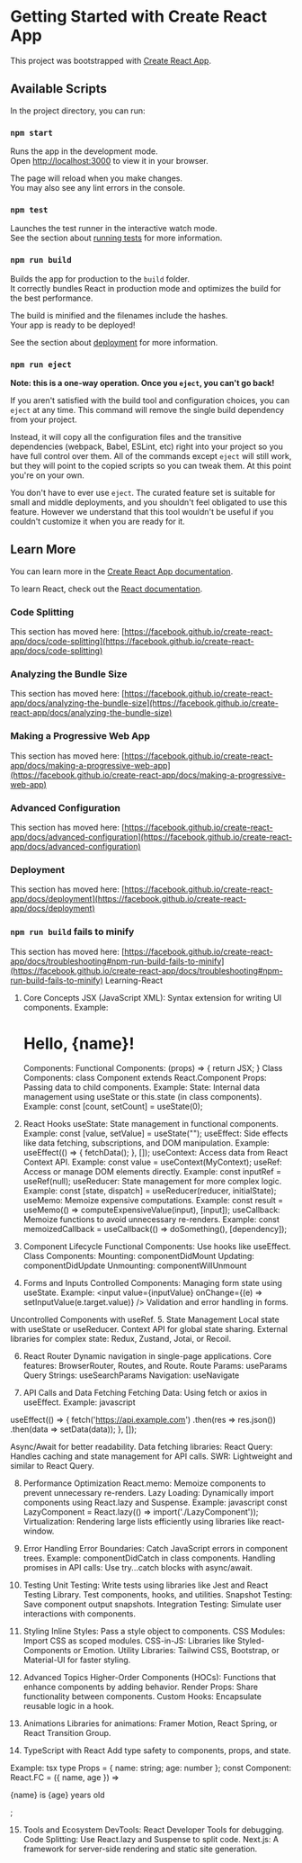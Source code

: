 # Getting Started with Create React App

This project was bootstrapped with [Create React App](https://github.com/facebook/create-react-app).

## Available Scripts

In the project directory, you can run:

### `npm start`

Runs the app in the development mode.\
Open [http://localhost:3000](http://localhost:3000) to view it in your browser.

The page will reload when you make changes.\
You may also see any lint errors in the console.

### `npm test`

Launches the test runner in the interactive watch mode.\
See the section about [running tests](https://facebook.github.io/create-react-app/docs/running-tests) for more information.

### `npm run build`

Builds the app for production to the `build` folder.\
It correctly bundles React in production mode and optimizes the build for the best performance.

The build is minified and the filenames include the hashes.\
Your app is ready to be deployed!

See the section about [deployment](https://facebook.github.io/create-react-app/docs/deployment) for more information.

### `npm run eject`

**Note: this is a one-way operation. Once you `eject`, you can't go back!**

If you aren't satisfied with the build tool and configuration choices, you can `eject` at any time. This command will remove the single build dependency from your project.

Instead, it will copy all the configuration files and the transitive dependencies (webpack, Babel, ESLint, etc) right into your project so you have full control over them. All of the commands except `eject` will still work, but they will point to the copied scripts so you can tweak them. At this point you're on your own.

You don't have to ever use `eject`. The curated feature set is suitable for small and middle deployments, and you shouldn't feel obligated to use this feature. However we understand that this tool wouldn't be useful if you couldn't customize it when you are ready for it.

## Learn More

You can learn more in the [Create React App documentation](https://facebook.github.io/create-react-app/docs/getting-started).

To learn React, check out the [React documentation](https://reactjs.org/).

### Code Splitting

This section has moved here: [https://facebook.github.io/create-react-app/docs/code-splitting](https://facebook.github.io/create-react-app/docs/code-splitting)

### Analyzing the Bundle Size

This section has moved here: [https://facebook.github.io/create-react-app/docs/analyzing-the-bundle-size](https://facebook.github.io/create-react-app/docs/analyzing-the-bundle-size)

### Making a Progressive Web App

This section has moved here: [https://facebook.github.io/create-react-app/docs/making-a-progressive-web-app](https://facebook.github.io/create-react-app/docs/making-a-progressive-web-app)

### Advanced Configuration

This section has moved here: [https://facebook.github.io/create-react-app/docs/advanced-configuration](https://facebook.github.io/create-react-app/docs/advanced-configuration)

### Deployment

This section has moved here: [https://facebook.github.io/create-react-app/docs/deployment](https://facebook.github.io/create-react-app/docs/deployment)

### `npm run build` fails to minify

This section has moved here: [https://facebook.github.io/create-react-app/docs/troubleshooting#npm-run-build-fails-to-minify](https://facebook.github.io/create-react-app/docs/troubleshooting#npm-run-build-fails-to-minify)
L e a r n i n g - R e a c t 
 
 


1. Core Concepts
JSX (JavaScript XML):
Syntax extension for writing UI components.
Example: <h1>Hello, {name}!</h1>
Components:
Functional Components: (props) => { return JSX; }
Class Components: class Component extends React.Component
Props:
Passing data to child components.
Example: <ChildComponent name="John" />
State:
Internal data management using useState or this.state (in class components).
Example: const [count, setCount] = useState(0);


2. React Hooks
useState:
State management in functional components.
Example: const [value, setValue] = useState("");
useEffect:
Side effects like data fetching, subscriptions, and DOM manipulation.
Example: useEffect(() => { fetchData(); }, []);
useContext:
Access data from React Context API.
Example: const value = useContext(MyContext);
useRef:
Access or manage DOM elements directly.
Example: const inputRef = useRef(null);
useReducer:
State management for more complex logic.
Example: const [state, dispatch] = useReducer(reducer, initialState);
useMemo:
Memoize expensive computations.
Example: const result = useMemo(() => computeExpensiveValue(input), [input]);
useCallback:
Memoize functions to avoid unnecessary re-renders.
Example: const memoizedCallback = useCallback(() => doSomething(), [dependency]);


3. Component Lifecycle
Functional Components: Use hooks like useEffect.
Class Components:
Mounting: componentDidMount
Updating: componentDidUpdate
Unmounting: componentWillUnmount


4. Forms and Inputs
Controlled Components:
Managing form state using useState.
Example: <input value={inputValue} onChange={(e) => setInputValue(e.target.value)} />
Validation and error handling in forms.


Uncontrolled Components with useRef.
5. State Management
Local state with useState or useReducer.
Context API for global state sharing.
External libraries for complex state:
Redux, Zustand, Jotai, or Recoil.


6. React Router
Dynamic navigation in single-page applications.
Core features:
BrowserRouter, Routes, and Route.
Route Params: useParams
Query Strings: useSearchParams
Navigation: useNavigate


7. API Calls and Data Fetching
Fetching Data:
Using fetch or axios in useEffect.
Example:
javascript

useEffect(() => {
  fetch('https://api.example.com')
    .then(res => res.json())
    .then(data => setData(data));
}, []);

Async/Await for better readability.
Data fetching libraries:
React Query: Handles caching and state management for API calls.
SWR: Lightweight and similar to React Query.


8. Performance Optimization
React.memo:
Memoize components to prevent unnecessary re-renders.
Lazy Loading:
Dynamically import components using React.lazy and Suspense.
Example:
javascript
const LazyComponent = React.lazy(() => import('./LazyComponent'));
Virtualization:
Rendering large lists efficiently using libraries like react-window.


9. Error Handling
Error Boundaries:
Catch JavaScript errors in component trees.
Example: componentDidCatch in class components.
Handling promises in API calls:
Use try...catch blocks with async/await.


10. Testing
Unit Testing:
Write tests using libraries like Jest and React Testing Library.
Test components, hooks, and utilities.
Snapshot Testing:
Save component output snapshots.
Integration Testing:
Simulate user interactions with components.


11. Styling
Inline Styles:
Pass a style object to components.
CSS Modules:
Import CSS as scoped modules.
CSS-in-JS:
Libraries like Styled-Components or Emotion.
Utility Libraries:
Tailwind CSS, Bootstrap, or Material-UI for faster styling.


12. Advanced Topics
Higher-Order Components (HOCs):
Functions that enhance components by adding behavior.
Render Props:
Share functionality between components.
Custom Hooks:
Encapsulate reusable logic in a hook.



13. Animations
Libraries for animations:
Framer Motion, React Spring, or React Transition Group.


14. TypeScript with React
Add type safety to components, props, and state.


Example:
tsx
type Props = { name: string; age: number };
const Component: React.FC<Props> = ({ name, age }) => <p>{name} is {age} years old</p>;


15. Tools and Ecosystem
DevTools:
React Developer Tools for debugging.
Code Splitting:
Use React.lazy and Suspense to split code.
Next.js:
A framework for server-side rendering and static site generation.
